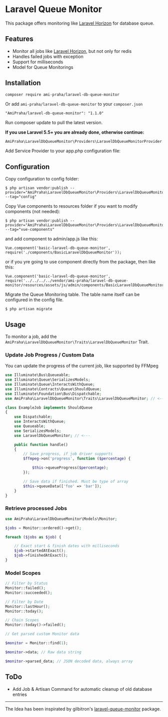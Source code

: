 # Laravel Queue Monitor

This package offers monitoring like [Laravel Horizon](https://laravel.com/docs/horizon) for database queue.

## Features

* Monitor all jobs like [Laravel Horizon](https://laravel.com/docs/horizon), but not only for redis
* Handles failed jobs with exception
* Support for milliseconds
* Model for Queue Monitorings

## Installation
```
composer require ami-praha/laravel-db-queue-monitor
```

Or add `ami-praha/laravel-db-queue-monitor` to your `composer.json`

```
"AmiPraha/laravel-db-queue-monitor": "1.1.0"
```

Run composer update to pull the latest version.

**If you use Laravel 5.5+ you are already done, otherwise continue:**

```php
AmiPraha\LaravelDbQueueMonitor\Providers\LaravelDbQueueMonitorProvider::class,
```

Add Service Provider to your app.php configuration file:

## Configuration

Copy configuration to config folder:

```
$ php artisan vendor:publish --provider="AmiPraha\LaravelDbQueueMonitor\Providers\LaravelDbQueueMonitorProvider"  --tag="config"
```

Copy Vue components to resources folder if you want to modify components (not needed):

```
$ php artisan vendor:publish --provider="AmiPraha\LaravelDbQueueMonitor\Providers\LaravelDbQueueMonitorProvider" --tag="vue-components"
```
and add component to admin/app.js like this:

```
Vue.component('basic-laravel-db-queue-monitor', require('./components/BasicLaravelDbQueueMonitor'));
```

or if you yre going to use component directly from the package, then like this:

```
Vue.component('basic-laravel-db-queue-monitor', require('../../../../vendor/ami-praha/laravel-db-queue-monitor/resources/assets/js/admin/components/BasicLaravelDbQueueMonitor'));
```

Migrate the Queue Monitoring table. The table name itself can be configured in the config file.

```
$ php artisan migrate
```

## Usage

To monitor a job, add the `AmiPraha\LaravelDbQueueMonitor\Traits\LaravelDbQueueMonitor` Trait.

### Update Job Progress / Custom Data

You can update the progress of the current job, like supported by FFMpeg

```php
use Illuminate\Bus\Queueable;
use Illuminate\Queue\SerializesModels;
use Illuminate\Queue\InteractsWithQueue;
use Illuminate\Contracts\Queue\ShouldQueue;
use Illuminate\Foundation\Bus\Dispatchable;
use AmiPraha\LaravelDbQueueMonitor\Traits\LaravelDbQueueMonitor; // <---

class ExampleJob implements ShouldQueue
{
    use Dispatchable;
    use InteractsWithQueue;
    use Queueable;
    use SerializesModels;
    use LaravelDbQueueMonitor; // <---

    public function handle()
    {
        // Save progress, if job driver supports
        $ffmpeg->on('progress', function ($percentage) {

            $this->queueProgress($percentage);
        });

        // Save data if finished. Must be type of array
        $this->queueData(['foo' => 'bar']);
    }
}
```

### Retrieve processed Jobs

```php
use AmiPraha\LaravelDbQueueMonitor\Models\Monitor;

$jobs = Monitor::ordered()->get();

foreach ($jobs as $job) {

    // Exact start & finish dates with milliseconds
    $job->startedAtExact();
    $job->finishedAtExact();
}
```

### Model Scopes

```php
// Filter by Status
Monitor::failed();
Monitor::succeeded();

// Filter by Date
Monitor::lastHour();
Monitor::today();

// Chain Scopes
Monitor::today()->failed();

// Get parsed custom Monitor data

$monitor = Monitor::find(1);

$monitor->data; // Raw data string

$monitor->parsed_data; // JSON decoded data, always array
```

## ToDo

* Add Job & Artisan Command for automatic cleanup of old database entries

----

The Idea has been inspirated by gilbitron's [laravel-queue-monitor](https://github.com/gilbitron/laravel-queue-monitor) package.
